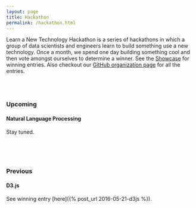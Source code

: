 ```yaml
---
layout: page
title: Hackathon
permalink: /hackathon.html
---
```



Learn a New Technology Hackathon is a series of hackathons in which a
group of data scientists and engineers learn to build something use a new technology.
Once a month, we spend one day building something cool and then
vote amongst ourselves to determine a winner.
See the [Showcase](/index.html#portfolio) for winning entries.
Also checkout our [GitHub organization page](http://github.com/lanthack) for all the entries.

<br/>
<br/>


### Upcoming

#### Natural Language Processing
Stay tuned.



<br/>
<br/>
<br/>


### Previous

#### D3.js
See winning entry [here]({% post_url 2016-05-21-d3js %}).